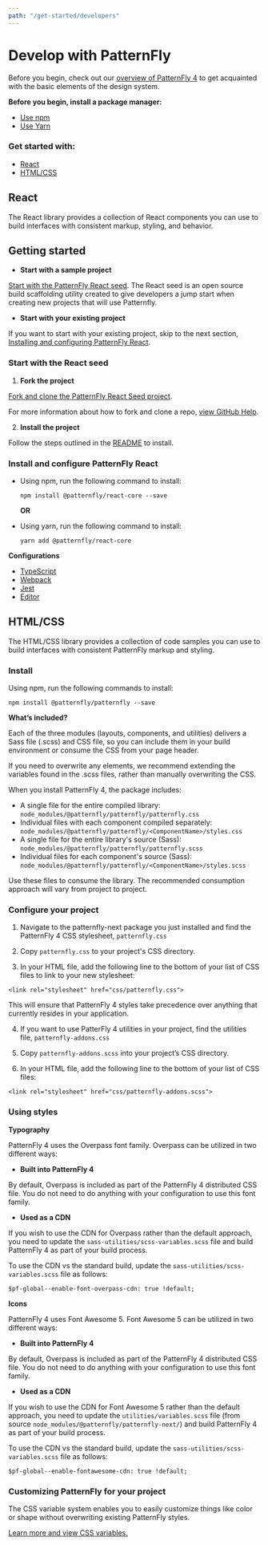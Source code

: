 ```yaml
---
path: "/get-started/developers"
---
```

# Develop with PatternFly
Before you begin, check out our [overview of PatternFly 4](/get-started/about) to get acquainted with the basic elements of the design system.

**Before you begin, install a package manager:**

* [Use npm](https://nodejs.org/en/download)
* [Use Yarn](https://yarnpkg.com/en/docs/getting-started)

### Get started with:

* [React](#react)
* [HTML/CSS](#html/css)

## React

The React library provides a collection of React components you can use to build interfaces with consistent markup, styling, and behavior.

## Getting started
  * **Start with a sample project**

  [Start with the PatternFly React seed](#starting-with-the-react-seed). The React seed is an open source build scaffolding utility created to give developers a jump start when creating new projects that will use Patternfly.


  * **Start with your existing project**

  If you want to start with your existing project, skip to the next section, [Installing and configuring PatternFly React](#installing-and-configuring-patternfly).

### Start with the React seed
1. **Fork the project**

  [Fork and clone the PatternFly React Seed project](https://github.com/patternfly/patternfly-react-seed).

  For more information about how to fork and clone a repo, [view GitHub Help](https://help.github.com/articles/fork-a-repo/).


2. **Install the project**

  Follow the steps outlined in the [README](https://github.com/patternfly/patternfly-react-seed#quick-start) to install.

### Install and configure PatternFly React
* Using npm, run the following command to install:
  ```
  npm install @patternfly/react-core --save
  ```

  **OR**

* Using yarn, run the following command to install:
  ```
  yarn add @patternfly/react-core
  ```

**Configurations**
* [TypeScript](https://github.com/patternfly/patternfly-react-seed/blob/master/tsconfig.json)
* [Webpack](https://github.com/patternfly/patternfly-react-seed/blob/master/webpack.common.js)
* [Jest](https://github.com/patternfly/patternfly-react-seed/blob/master/jest.config.js)
* [Editor](https://github.com/patternfly/patternfly-react-seed/blob/master/.editorconfig)

## HTML/CSS
The HTML/CSS library provides a collection of code samples you can use to build interfaces with consistent PatternFly markup and styling.

### Install
Using npm, run the following commands to install:
```
npm install @patternfly/patternfly --save
```

**What’s included?**

Each of the three modules (layouts, components, and utilities) delivers a Sass file (.scss) and CSS file, so you can include them in your build environment or consume the CSS from your page header.

If you need to overwrite any elements, we recommend extending the variables found in the .scss files, rather than manually overwriting the CSS.

When you install PatternFly 4, the package includes:

  * A single file for the entire compiled library: `node_modules/@patternfly/patternfly/patternfly.css`
  * Individual files with each component compiled separately: `node_modules/@patternfly/patternfly/<ComponentName>/styles.css`
  * A single file for the entire library's source (Sass): `node_modules/@patternfly/patternfly/patternfly.scss`
  * Individual files for each component's source (Sass): `node_modules/@patternfly/patternfly/<ComponentName>/styles.scss`

Use these files to consume the library. The recommended consumption approach will vary from project to project.

### Configure your project
1. Navigate to the patternfly-next package you just installed and find the PatternFly 4 CSS stylesheet, ```patternfly.css```

2. Copy ```patternfly.css``` to your project's CSS directory.

3. In your HTML file, add the following line to the bottom of your list of CSS files to link to your new stylesheet:

  ```
  <link rel="stylesheet" href="css/patternfly.css">
  ```

  This will ensure that PatternFly 4 styles take precedence over anything that currently resides in your application.

4. If you want to use PatterFly 4 utilities in your project, find the utilities file,  ```patternfly-addons.css```

5. Copy ```patternfly-addons.scss``` into your project’s CSS directory.

6. In your HTML file, add the following line to the bottom of your list of CSS files:

  ```
  <link rel="stylesheet" href="css/patternfly-addons.scss">
  ```

### Using styles
**Typography**

PatternFly 4 uses the Overpass font family. Overpass can be utilized in two different ways:

  * **Built into PatternFly 4**

  By default, Overpass is included as part of the PatternFly 4 distributed CSS file. You do not need to do anything with your configuration to use this font family.

  * **Used as a CDN**

  If you wish to use the CDN for Overpass rather than the default approach, you need to update the ```sass-utilities/scss-variables.scss``` file and build PatternFly 4 as part of your build process.

  To use the CDN vs the standard build, update the ```sass-utilities/scss-variables.scss``` file as follows:

  ```
  $pf-global--enable-font-overpass-cdn: true !default;
  ```

**Icons**

PatternFly 4 uses Font Awesome 5. Font Awesome 5 can be utilized in two different ways:

  * **Built into PatternFly 4**

  By default, Overpass is included as part of the PatternFly 4 distributed CSS file. You do not need to do anything with your configuration to use this font family.

  * **Used as a CDN**

  If you wish to use the CDN for Font Awesome 5 rather than the default approach, you need to update the ```utilities/variables.scss``` file (from source ```node_modules/@patternfly/patternfly-next/```) and build PatternFly 4 as part of your build process.

  To use the CDN vs the standard build, update the ```sass-utilities/scss-variables.scss``` file as follows:

  ```
  $pf-global--enable-fontawesome-cdn: true !default;
  ```

### Customizing PatternFly for your project
The CSS variable system enables you to easily customize things like color or shape without overwriting existing PatternFly styles.

[Learn more and view CSS variables.](/documentation/react/css-variables/)
